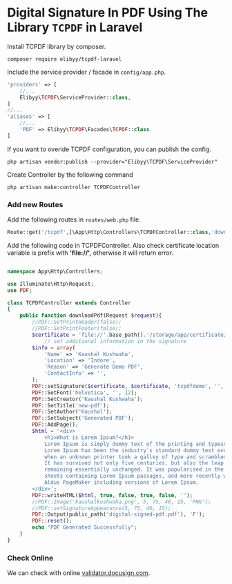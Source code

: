 # Digital Signature In PDF Using The Library `TCPDF` in Laravel

Install TCPDF library by composer.
```
composer require elibyy/tcpdf-laravel
```

Include the service provider / facade in `config/app.php`.

```php
'providers' => [
    //...
    Elibyy\TCPDF\ServiceProvider::class,
]
//...
'aliases' => [
    //...
    'PDF' => Elibyy\TCPDF\Facades\TCPDF::class
]
```
If you want to overide TCPDF configuration, you can publish the config.

```
php artisan vendor:publish --provider="Elibyy\TCPDF\ServiceProvider"
```


Create Controller by the following command
```
php artisan make:controller TCPDFController
```
### Add new Routes

Add the following routes in `routes/web.php` file.
```php
Route::get('/tcpdf',[\App\Http\Controllers\TCPDFController::class,'downloadPdf']);
```
Add the following code in TCPDFController.
Also check certificate location variable is prefix with **'file://',** otherwise it will return error.

```php

namespace App\Http\Controllers;

use Illuminate\Http\Request;
use PDF;

class TCPDFController extends Controller
{
    public function downloadPdf(Request $request){
        //PDF::SetPrintHeader(false);
        //PDF::SetPrintFooter(false);
        $certificate = 'file://'.base_path().'/storage/app/certificate/kaushalkushwaha.crt';
            // set additional information in the signature
        $info = array(
            'Name' => 'Kaushal Kushwaha',
            'Location' => 'Indore',
            'Reason' => 'Generate Demo PDF',
            'ContactInfo' => '',
        );
        PDF::setSignature($certificate, $certificate, 'tcpdfdemo', '', 2, $info);
        PDF::SetFont('helvetica', '', 12);
        PDF::SetCreator('Kaushal Kushwaha');
        PDF::SetTitle('new-pdf');
        PDF::SetAuthor('Kaushal');
        PDF::SetSubject('Generated PDF');
        PDF::AddPage();
        $html = '<div>
            <h1>What is Lorem Ipsum?</h1>
            Lorem Ipsum is simply dummy text of the printing and typesetting industry. 
            Lorem Ipsum has been the industry`s standard dummy text ever since the 1500s,
            when an unknown printer took a galley of type and scrambled it to make a type specimen book.
            It has survived not only five centuries, but also the leap into electronic typesetting, 
            remaining essentially unchanged. It was popularised in the 1960s with the release of Letraset 
            sheets containing Lorem Ipsum passages, and more recently with desktop publishing software like 
            Aldus PageMaker including versions of Lorem Ipsum.
        </div>';
        PDF::writeHTML($html, true, false, true, false, '');
        //PDF::Image('kaushalkushwaha.png', 5, 75, 40, 15, 'PNG');
        //PDF::setSignatureAppearance(5, 75, 40, 15);
        PDF::Output(public_path('digital-signed-pdf.pdf'), 'F');
        PDF::reset();
        echo "PDF Generated Successfully";
    }
}
```
### Check Online 
We can check with online [validator.docusign.com](https://validator.docusign.com/).
<!-- <br>
<img src="./public/check-online-cretificate.png" width=500> -->